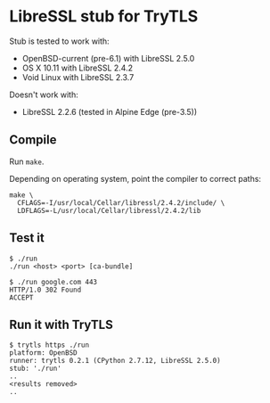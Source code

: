 # LibreSSL stub for TryTLS

Stub is tested to work with:

 * OpenBSD-current (pre-6.1) with LibreSSL 2.5.0
 * OS X 10.11 with LibreSSL 2.4.2
 * Void Linux with LibreSSL 2.3.7

Doesn't work with:

 * LibreSSL 2.2.6 (tested in Alpine Edge (pre-3.5))

## Compile

Run `make`.

Depending on operating system, point the compiler to correct paths:

```console
make \
  CFLAGS=-I/usr/local/Cellar/libressl/2.4.2/include/ \
  LDFLAGS=-L/usr/local/Cellar/libressl/2.4.2/lib
```

## Test it

```console
$ ./run
./run <host> <port> [ca-bundle]

$ ./run google.com 443
HTTP/1.0 302 Found
ACCEPT
```

## Run it with TryTLS

```console
$ trytls https ./run
platform: OpenBSD
runner: trytls 0.2.1 (CPython 2.7.12, LibreSSL 2.5.0)
stub: './run'
..
<results removed>
..
```
